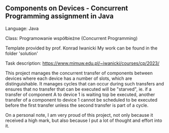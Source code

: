 ## Components on Devices - Concurrent Programming assignment in Java
Language: Java

Class: Programowanie współbieżne (Concurrent Programming)

Template provided by prof. Konrad Iwanicki
My work can be found in the folder 'solution'

Task description: https://www.mimuw.edu.pl/~iwanicki/courses/cp/2023/ 

This project manages the concurrent transfer of components between devices where each device has a number of slots, which are distinguishable. It manages cycles that can occur during such transfers and ensures that no transfer that can be executed will be "starved", ie. if a transfer of component A to device 1 is waiting top be executed, another transfer of a component to device 1 cannot be scheduled to be executed before the first transfer unless the second transfer is part of a cycle. 

On a personal note, I am very proud of this project, not only because it received a high mark, but also because I put a lot of thought and effort into it.  
